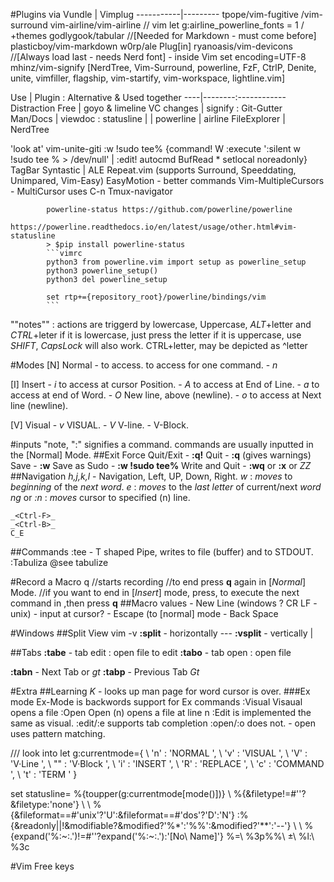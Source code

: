 #Plugins
via Vundle | Vimplug
-----------|---------
tpope/vim-fugitive
	/vim-surround
vim-airline/vim-airline				// vim let g:airline_powerline_fonts = 1
				/ +themes
godlygook/tabular					//[Needed for Markdown - must come before]
plasticboy/vim-markdown
w0rp/ale
Plug[in] ryanoasis/vim-devicons		//[Always load last - needs Nerd font] - inside Vim set encoding=UTF-8
mhinz/vim-signify
[NerdTree, Vim-Surround, powerline, FzF, CtrlP, Denite, unite, vimfiller, flagship, vim-startify, vim-workspace, lightline.vim]


Use | Plugin : Alternative & Used together
----|--------:------------
Distraction Free | goyo & limeline
VC changes | signify : Git-Gutter
Man/Docs | viewdoc :
statusline |  | powerline | airline
FileExplorer | NerdTree

'look at'
	vim-unite-giti
	:w !sudo tee% 	{command! W :execute ':silent w !sudo tee % > /dev/null' | :edit!
					autocmd BufRead * setlocal noreadonly}
	TagBar
	Syntastic | ALE
	Repeat.vim (supports Surround, Speeddating, Unimpared, Vim-Easy)
	EasyMotion - better <motion> commands
	Vim-MultipleCursors - MultiCursor      uses C-n
	Tmux-navigator
	
			powerline-status https://github.com/powerline/powerline
			https://powerline.readthedocs.io/en/latest/usage/other.html#vim-statusline
			> $pip install powerline-status
			```vimrc
			python3 from powerline.vim import setup as powerline_setup
			python3 powerline_setup()
			python3 del powerline_setup

			set rtp+={repository_root}/powerline/bindings/vim
			```

""notes"" : actions are triggerd by lowercase, Uppercase, _ALT_+letter and _CTRL_+leter
if it is lowercase, just press the letter
if it is uppercase, use _SHIFT_, _CapsLock_ will also work.
	CTRL+letter, may be depicted as ^letter

#Modes
[N] Normal - _<ESC>_ to access. _<Ctrl-O>_ to access for one command.
			- _n_
			
[I] Insert 
	   - _i_ to access at cursor Position.
	   - _A_ to access at End of Line.
	   - _a_ to access at end of Word.
	   - _O_ New line, above (newline).
	   - _o_ to access at Next line (newline).

[V] Visual
		- _v_ VISUAL.
		- _V_ V-line.
		- _<Ctrl-v>_ V-Block.

#inputs
"note, ":" signifies a command. commands are usually inputted in the [Normal] Mode.
##Exit
	Force Quit/Exit - __:q!__
	Quit - __:q__ (gives warnings)
	Save - __:w__
		Save as Sudo - __:w !sudo tee%__
	Write and Quit - __:wq__ or __:x__ or _ZZ_
##Navigation
	_h,j,k,l_ - Navigation, Left, UP, Down, Right.
	_w_ : _moves_ to _beginning_ of the _next word_.
	_e_ : _moves_ to the _last letter_ of current/next _word_
	_ng_ or _:n_ : _moves_ cursor to specified (n) line.

	_<Ctrl-F>_
	_<Ctrl-B>_
	C_E

##Commands
	:tee - T shaped Pipe, writes to file (buffer) and to STDOUT.
	:Tabuliza @see tabulize

#Record a Macro
<N> q<buffer>
	//starts recording
	//to end press __q__ again in [_Normal_] Mode.
	//if you want to end in [_Insert_]  mode, press,
		<Ctrl-O> to execute the next command in <N>
			,then press __q__
##Macro values
	<CR> - New Line (windows ? CR LF - unix)
	<C-R> - input at cursor?
	<esc> - Escape (to [normal] mode
	<BS> - Back Space

#Windows
##Split View
vim -v
__:split__ - horizontally ---
__:vsplit__ - vertically |

##Tabs
__:tabe__ - tab edit : open file to edit
__:tabo__ - tab open : open file

__:tabn__ - Next Tab or _gt_
__:tabp__ - Previous Tab _Gt_

#Extra
##Learning
_K_ - looks up man page for word cursor is over.
###Ex mode
	Ex-Mode is backwords support for Ex commands
	:Visual	Visaual opens a file
	:Open	Open (n) opens a file at line n
	:Edit is implemented the same as visual.
:edit/:e supports tab completion
:open/:o does not. - open uses pattern matching.



/// look into
let g:currentmode={
            \ 'n'      : 'NORMAL  ',
            \ 'v'      : 'VISUAL  ',
            \ 'V'      : 'V·Line  ',
            \ "<C-v>" : 'V·Block ',
            \ 'i'      : 'INSERT  ',
            \ 'R'      : 'REPLACE ',
            \ 'c'      : 'COMMAND ',
            \ 't'      : 'TERM    '
            \}

set statusline=
            \%{toupper(g:currentmode[mode()])}
            \\ %{&filetype!=#''?&filetype:'none'}
            \\ \ %{&fileformat==#'unix'?'U':&fileformat==#'dos'?'D':'N'}
            \:%{&readonly\|\|!&modifiable?&modified?'%*':'%%':&modified?'**':'--'}
            \\ \ %{expand('%:~:.')!=#''?expand('%:~:.'):'[No\ Name]'}
            \%=\ %3p%%\ \ %l:\ %3c


#Vim Free keys

